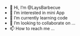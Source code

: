 - 👋 Hi, I’m @LaysBarbecue
- 👀 I’m interested in mini App
- 🌱 I’m currently learning code
- 💞️ I’m looking to collaborate on ...
- 📫 How to reach me ...

<!---
LaysBarbecue/LaysBarbecue is a ✨ special ✨ repository because its `README.md` (this file) appears on your GitHub profile.
You can click the Preview link to take a look at your changes.
--->
